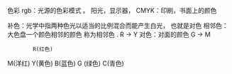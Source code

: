 


色彩
rgb：光源的色彩模式 。 阳光，显示器，
CMYK：印刷，书面上的颜色

补色：光学中指两种色光以适当的比例混合而能产生白光，  也就是对色
相邻色：大色盘一个颜色相邻的颜色 称为相邻色 .  R -> Y
对色：对面的颜色 G -> M

  	        R(红色)
M(洋红)             Y(黄色)
B(蓝色)              G (绿色)
        	C(青色)